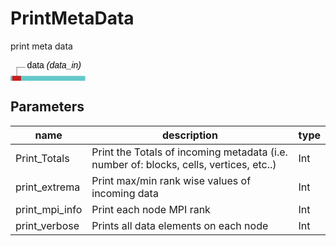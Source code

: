 
# PrintMetaData
print meta data

<svg width="85.39999999999999em" height="5.6em" >
<style>.text { font: normal 1.0em sans-serif;}tspan{ font: italic 1.0em sans-serif;}.moduleName{ font: bold 1.0em sans-serif;}</style>
<rect x="0em" y="1.8em" width="8.54em" height="3.0em" rx="0.1em" ry="0.1em" style="fill:#64c8c8ff;" />
<rect x="0.2em" y="1.8em" width="1.0em" height="1.0em" rx="0.0em" ry="0.0em" style="fill:#c81e1eff;" >
<title>data_in</title></rect>
<rect x="0.7em" y="0.8em" width="0.03333333333333333em" height="1.0em" rx="0.0em" ry="0.0em" style="fill:#000000;" />
<rect x="0.7em" y="0.8em" width="1.0em" height="0.03333333333333333em" rx="0.0em" ry="0.0em" style="fill:#000000;" />
<text x="1.9em" y="0.9em" class="text" >data<tspan> (data_in)</tspan></text>
<text x="0.2em" y="3.6500000000000004em" class="moduleName" >PrintMetaData</text></svg>

## Parameters
|name|description|type|
|-|-|-|
|Print_Totals|Print the Totals of incoming metadata (i.e. number of: blocks, cells, vertices, etc..)|Int|
|print_extrema|Print max/min rank wise values of incoming data|Int|
|print_mpi_info|Print each node MPI rank|Int|
|print_verbose|Prints all data elements on each node|Int|
